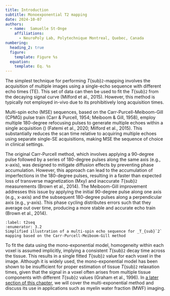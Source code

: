 ```yaml
---
title: Introduction
subtitle: Monoexponential T2 mapping
date: 2024-10-07
authors:
  - name:  Samuelle St-Onge
    affiliations:
      - NeuroPoly Lab, Polytechnique Montreal, Quebec, Canada
numbering:
  heading_2: true
  figure:
    template: Figure %s
  equation:
    template: Eq. %s
---
```


The simplest technique for performing _T_{sub}`2`-mapping involves the acquisition of multiple images using a single-echo sequence with different echo times (TE). This set of data can then be used to fit the _T_{sub}`2` from the decaying signal curve (Milford et al., 2015). However, this method is typically not employed in-vivo due to its prohibitively long acquisition times. 

Multi-spin echo (MSE) sequences, based on the Carr-Purcell-Meiboom-Gill (CPMG) pulse train (Carr & Purcell, 1954; Meiboom & Gill, 1958), employ multiple 180-degree refocusing pulses to generate multiple echoes within a single acquisition ([](#t2seq)) (Fatemi et al., 2020; Milford et al., 2015). This substantially reduces the scan time relative to acquiring multiple echoes using separate single-SE acquisitions, making MSE the sequence of choice in clinical settings. 

The original Carr-Purcell method, which involves applying a 90-degree pulse followed by a series of 180-degree pulses along the same axis (e.g., x-axis), was designed to mitigate diffusion effects by preventing phase accumulation. However, this approach can lead to the accumulation of imperfections in the 180-degree pulses, resulting in a faster than expected loss of transverse magnetization (Mxy) and inaccurate _T_{sub}`2` measurements (Brown et al., 2014). The Meiboom-Gill improvement addresses this issue by applying the initial 90-degree pulse along one axis (e.g., x-axis) and the subsequent 180-degree pulses along a perpendicular axis (e.g., y-axis). This phase cycling distributes errors such that they average out over time, producing a more stable and accurate echo train (Brown et al., 2014).


```{figure} img/t2_sequence.png
:label: t2seq
:enumerator: 3.2
Simplified illustration of a multi-spin echo sequence for _T_{sub}`2` mapping based on the Carr-Purcell-Meiboom-Gill method
```

To fit the data using the mono-exponential model, homogeneity within each voxel is assumed implicitly, implying a consistent _T_{sub}`2` decay time across the tissue. This results in a single fitted _T_{sub}`2` value for each voxel in the image. Although it is widely used, the mono-exponential model has been shown to be insufficient for proper estimation of tissue _T_{sub}`2` relaxation times, given that the signal in a voxel often arises from multiple tissue components with different _T_{sub}`2` values (Graham et al., 1996). In [a later section of this chapter](#t2Multiexpo), we will cover the multi-exponential method and discuss its use in applications such as myelin water fraction (MWF) imaging. 
